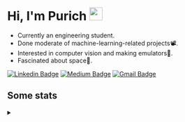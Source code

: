 <h1 align="left">Hi, I'm Purich
<img src="https://media.giphy.com/media/hvRJCLFzcasrR4ia7z/giphy.gif" width="30px"/></h1>

* Currently an engineering student.
* Done moderate of machine-learning-related projects:film_projector:.
* Interested in computer vision and making emulators:space_invader:.
* Fascinated about space:milky_way:.

[![Linkedin Badge](https://img.shields.io/badge/-Purich-blue?style=flat-square&logo=Linkedin&logoColor=white&link=https://www.linkedin.com/in/purich-siritip-16b3b3255/)](https://www.linkedin.com/in/purich-siritip-16b3b3255) [![Medium Badge](https://img.shields.io/badge/-@purich-gray?style=flat-square&labelColor=000000&logo=Medium&link=https://medium.com/@phuritsiritip)](https://medium.com/@phuritsiritip)
[![Gmail Badge](https://img.shields.io/badge/-mark.phurit@gmail.com-c14438?style=flat-square&logo=Gmail&logoColor=white&link=mailto:mark.phurit@gmail.com)](mailto:mark.phurit@gmail.com)

## Some stats

<details>
  <summary></summary>
  
  <!--START_SECTION:waka-->
**I'm an Early 🐤** 

```text
🌞 Morning    69 commits     ██████░░░░░░░░░░░░░░░░░░░   25.37% 
🌆 Daytime    70 commits     ██████░░░░░░░░░░░░░░░░░░░   25.74% 
🌃 Evening    109 commits    ██████████░░░░░░░░░░░░░░░   40.07% 
🌙 Night      24 commits     ██░░░░░░░░░░░░░░░░░░░░░░░   8.82%

```


📊 **This Week I Spent My Time On** 

```text
💬 Programming Languages: 
Python                   6 hrs 56 mins       ███████████████████████░░   91.71% 
C++                      14 mins             ░░░░░░░░░░░░░░░░░░░░░░░░░   3.29% 
Markdown                 8 mins              ░░░░░░░░░░░░░░░░░░░░░░░░░   1.88% 
Other                    5 mins              ░░░░░░░░░░░░░░░░░░░░░░░░░   1.17% 
JavaScript               5 mins              ░░░░░░░░░░░░░░░░░░░░░░░░░   1.15%

🐱‍💻 Projects: 
Computer Programming     4 hrs 7 mins        █████████████░░░░░░░░░░░░   54.51% 
robocup2023-cv-image-capt1 hr 59 mins        ██████░░░░░░░░░░░░░░░░░░░   26.37% 
Unit_Testing             24 mins             █░░░░░░░░░░░░░░░░░░░░░░░░   5.31% 
Lab_3_Serial_Communicatio19 mins             █░░░░░░░░░░░░░░░░░░░░░░░░   4.26% 
socket_tutorial          19 mins             █░░░░░░░░░░░░░░░░░░░░░░░░   4.22%

```


<!--END_SECTION:waka-->

  <!--START_SECTION:waka-simple-->

```text
From: 19 January 2023 - To: 01 February 2023

Total Time: 15 hrs 22 mins

Python       13 hrs 3 mins   █████████████████████▒░░░   84.99 %
C++          53 mins         █▒░░░░░░░░░░░░░░░░░░░░░░░   05.78 %
YAML         47 mins         █▒░░░░░░░░░░░░░░░░░░░░░░░   05.17 %
Markdown     10 mins         ▒░░░░░░░░░░░░░░░░░░░░░░░░   01.18 %
Git Config   8 mins          ▒░░░░░░░░░░░░░░░░░░░░░░░░   00.92 %
JavaScript   6 mins          ▒░░░░░░░░░░░░░░░░░░░░░░░░   00.67 %
```

<!--END_SECTION:waka-simple-->

  <!--![Anurag's GitHub stats](https://github-readme-stats.vercel.app/api?username=vikimark&show_icons=true&theme=gruvbox_light)-->
  
</details>

<!--
**vikimark/vikimark** is a ✨ _special_ ✨ repository because its `README.md` (this file) appears on your GitHub profile.

Here are some ideas to get you started:

- 🔭 I’m currently working on ...
- 🌱 I’m currently learning ...
- 👯 I’m looking to collaborate on ...
- 🤔 I’m looking for help with ...
- 💬 Ask me about ...
- 📫 How to reach me: ...
- 😄 Pronouns: ...
- ⚡ Fun fact: ...
-->
